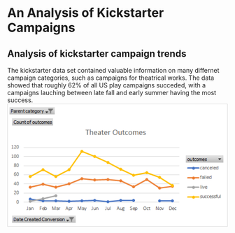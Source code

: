 # An Analysis of Kickstarter Campaigns
## Analysis of kickstarter campaign trends 
The kickstarter data set contained valuable information on many differnet campaign categories, such as campaigns for theatrical works. The data showed that roughly 62% of all US play campaigns succeded, with a campaigns lauching between late fall and early summer having the most success.
![ksLine.png](ksLine.png)
